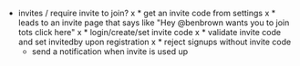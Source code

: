 * invites / require invite to join?
x  * get an invite code from settings
x  * leads to an invite page that says like "Hey @benbrown wants you to join tots click here"
x * login/create/set invite code
x  * validate invite code and set invitedby upon registration
x  * reject signups without invite code
  * send a notification when invite is used up
